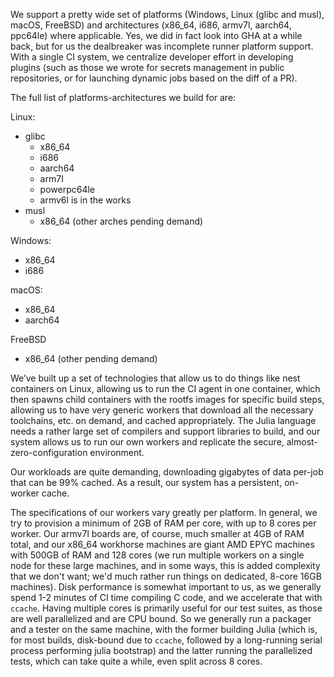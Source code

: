 We support a pretty wide set of platforms (Windows, Linux (glibc and musl), macOS, FreeBSD) and architectures (x86_64, i686, armv7l, aarch64, ppc64le) where applicable. Yes, we did in fact look into GHA at a while back, but for us the dealbreaker was incomplete runner platform support. With a single CI system, we centralize developer effort in developing plugins (such as those we wrote for secrets management in public repositories, or for launching dynamic jobs based on the diff of a PR).

The full list of platforms-architectures we build for are:

Linux: 

- glibc
   - x86_64
   - i686
   - aarch64
   - arm7I
   - powerpc64le
   - armv6l is in the works
- musl
   - x86_64 (other arches pending demand)

Windows:
- x86_64
- i686

macOS:
- x86_64
- aarch64

FreeBSD
- x86_64 (other pending demand)

We’ve built up a set of technologies that allow us to do things like nest containers on Linux, allowing us to run the CI agent in one container, which then spawns child containers with the rootfs images for specific build steps, allowing us to have very generic workers that download all the necessary toolchains, etc. on demand, and cached appropriately. The Julia language needs a rather large set of compilers and support libraries to build, and our system allows us to run our own workers and replicate the secure, almost-zero-configuration environment.

Our workloads are quite demanding, downloading gigabytes of data per-job that can be 99% cached. As a result, our system has a persistent, on-worker cache.

The specifications of our workers vary greatly per platform. In general, we try to provision a minimum of 2GB of RAM per core, with up to 8 cores per worker. Our armv7l boards are, of course, much smaller at 4GB of RAM total, and our x86_64 workhorse machines are giant AMD EPYC machines with 500GB of RAM and 128 cores (we run multiple workers on a single node for these large machines, and in some ways, this is added complexity that we don't want; we'd much rather run things on dedicated, 8-core 16GB machines). Disk performance is somewhat important to us, as we generally spend 1-2 minutes of CI time compiling C code, and we accelerate that with `ccache`. Having multiple cores is primarily useful for our test suites, as those are well parallelized and are CPU bound. So we generally run a packager and a tester on the same machine, with the former building Julia (which is, for most builds, disk-bound due to `ccache`, followed by a long-running serial process performing julia bootstrap) and the latter running the parallelized tests, which can take quite a while, even split across 8 cores.
